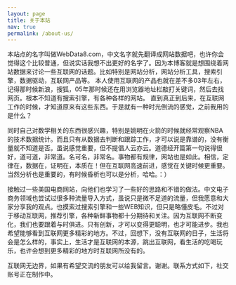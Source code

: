 ```yaml
---
layout: page
title: 关于本站
nav: true
permalink: /about-us/
---
```


本站点的名字叫做WebData8.com，中文名字就先翻译成网站数据吧，也许你会觉得这个比较普通，但说实话我想不出更好的名字了。因为本博客就是想围绕着网站数据来讨论一些互联网的话题。比如特别是网站分析，网站分析工具，搜索引擎，数据驱动，互联网产品等。 本人使用互联网的产品也就在差不多03年左右，记得那时候新浪，搜狐，05年那时候还在用浏览器地址栏敲打关键词，然后去找网页。根本不知道有搜索引擎，有各种各样的网站。 直到真正到后来，在互联网工作的时候，才知道原来有这些东西。于是就有一种时光倒流的感觉，之前我用的是什么？

同时自己对数学相关的东西很感兴趣，特别是姚明在火箭的时候就经常观察NBA的技术数据统计。而且只有从数据去判断和跟踪工作，才可以说是靠谱的，没有衡量就不知道是否。虽说感觉重要，但不提倡人云亦云。道德经开篇第一句说得很好，道可道，非常道。名可名，非常名。事物都有规律，网站也是如此。相信，定律在，数据在，证明在，本质在！但在互联网高速前进，感觉在关键时候更重要。当然分析也是重要的，有时候昏析也可以是分析，哈哈。：）

接触过一些美国电商网站，向他们也学习了一些好的思路和不错的做法。中文电子商务领域也尝试过很多种流量导入方式，虽说只是微不足道的流量，但我愿意和大家分享我的观点。也摸索过搜索引擎和一些WEB知识，但只是略懂皮毛。不过对于移动互联网，推荐引擎，各种新鲜事物都十分期待和关注。因为互联网不断变化，我们也要跟着与时俱进。只有创新，才可以变得更聪明，也才可能进步。我也希望能够看到互联网更多精彩的地方。不过，回想下，没有互联网的日子，生活将会是怎么样的，事实上，生活才是互联网的本源，跳出互联网，看生活的吃喝玩乐，也许会想到更多精彩的地方时互联网所没有的。

互联网无边界，如果有希望交流的朋友可以给我留言。谢谢。联系方式如下，社交账号正在制作中。
